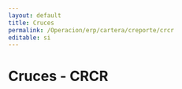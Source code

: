 ```yaml
---
layout: default
title: Cruces
permalink: /Operacion/erp/cartera/creporte/crcr
editable: si
---
```

 
# Cruces - CRCR  

